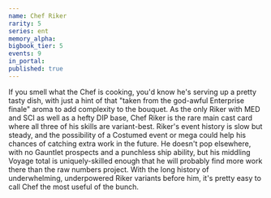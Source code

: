 ```yaml
---
name: Chef Riker
rarity: 5
series: ent
memory_alpha:
bigbook_tier: 5
events: 9
in_portal:
published: true
---
```


If you smell what the Chef is cooking, you'd know he's serving up a pretty tasty dish, with just a hint of that "taken from the god-awful Enterprise finale" aroma to add complexity to the bouquet. As the only Riker with MED and SCI as well as a hefty DIP base, Chef Riker is the rare main cast card where all three of his skills are variant-best. Riker's event history is slow but steady, and the possibility of a Costumed event or mega could help his chances of catching extra work in the future. He doesn't pop elsewhere, with no Gauntlet prospects and a punchless ship ability, but his middling Voyage total is uniquely-skilled enough that he will probably find more work there than the raw numbers project. With the long history of underwhelming, underpowered Riker variants before him, it's pretty easy to call Chef the most useful of the bunch.
